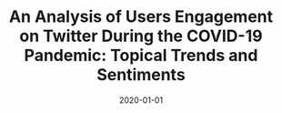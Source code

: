 ---
title: "An Analysis of Users Engagement on Twitter During the COVID-19 Pandemic: Topical Trends and Sentiments"
collection: publications
permalink: /publication/2020-01-01-An-Analysis-of-Users-Engagement-on-Twitter-During-the-COVID-19-Pandemic-Topical-Trends-and-Sentiments
date: 2020-01-01
venue: 'In the proceedings of Computational Data and Social Networks - 9th International Conference, CSoNet 2020, Dallas, TX, USA, December 11-13, 2020, Proceedings'
paperurl: 'https://doi.org/10.1007/978-3-030-66046-8\_7'
citation: ' Sultan Alshamrani,  Ahmed Abusnaina,  Mohammed Abuhamad,  Anho Lee,  DaeHun Nyang,  David Mohaisen, &quot;An Analysis of Users Engagement on Twitter During the COVID-19 Pandemic: Topical Trends and Sentiments.&quot; In the proceedings of Computational Data and Social Networks - 9th International Conference, CSoNet 2020, Dallas, TX, USA, December 11-13, 2020, Proceedings, 2020.'
---